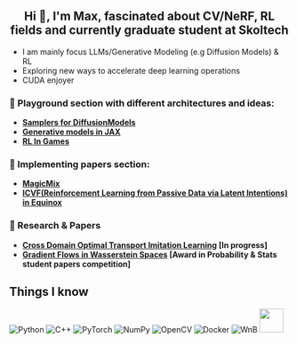 <h2 align="center">Hi 👋, I'm Max, fascinated about CV/NeRF, RL fields and currently graduate student at Skoltech</h2>

- I am mainly focus LLMs/Generative Modeling (e.g Diffusion Models) & RL
- Exploring new ways to accelerate deep learning operations
- CUDA enjoyer


### :game_die: Playground section with different architectures and ideas:
- **[Samplers for DiffusionModels](https://github.com/skylooop/Diffusion-Samplers)**
- **[Generative models in JAX](https://github.com/skylooop/JeepAutoeXcoders)**
- **[RL In Games](https://github.com/skylooop/RLGames_Playground)**
### :muscle: Implementing papers section:
- **[MagicMix](https://github.com/skylooop/DiffusionModels/tree/master/MagicMix_mini)**
- **[ICVF(Reinforcement Learning from Passive Data via Latent Intentions) in Equinox](https://github.com/skylooop/ICVF-Equinox)**
### :microscope: Research & Papers
- **[Cross Domain Optimal Transport Imitation Learning](https://github.com/skylooop/CILOT-Research) [In progress]** 
- **[Gradient Flows in Wasserstein Spaces](https://github.com/skylooop/Diploma-MastersApplication/blob/main/AwardWinningGradFlows.pdf) [Award in Probability & Stats student papers competition]**
## Things I know
![Python](https://img.shields.io/badge/python-3670A0?style=for-the-badge&logo=python&logoColor=ffdd54)
![C++](https://img.shields.io/badge/c++-%2300599C.svg?style=for-the-badge&logo=c%2B%2B&logoColor=white)
![PyTorch](https://img.shields.io/badge/PyTorch-%23EE4C2C.svg?style=for-the-badge&logo=PyTorch&logoColor=white)
![NumPy](https://img.shields.io/badge/numpy-%23013243.svg?style=for-the-badge&logo=numpy&logoColor=white)
![OpenCV](https://img.shields.io/badge/opencv-%23white.svg?style=for-the-badge&logo=opencv&logoColor=white)
![Docker](https://img.shields.io/badge/Docker-2CA5E0?style=for-the-badge&logo=docker&logoColor=white)
![WnB](https://img.shields.io/badge/Weights_&_Biases-FFBE00?style=for-the-badge&logo=WeightsAndBiases&logoColor=white)
<img src="https://raw.githubusercontent.com/huggingface/awesome-huggingface/main/logo.svg" width="43px">
